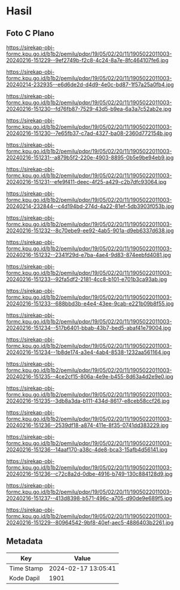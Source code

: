# Hasil

## Foto C Plano

https://sirekap-obj-formc.kpu.go.id/b1b2/pemilu/pdpr/19/05/02/20/11/1905022011003-20240216-151229--9ef2749b-f2c8-4c24-8a7e-8fc464107fe6.jpg

https://sirekap-obj-formc.kpu.go.id/b1b2/pemilu/pdpr/19/05/02/20/11/1905022011003-20240214-232935--e6d6de2d-d4d9-4e0c-bd87-1f57a25a0fb4.jpg

https://sirekap-obj-formc.kpu.go.id/b1b2/pemilu/pdpr/19/05/02/20/11/1905022011003-20240216-151230--fd76fb87-7529-43d5-b9ea-6a3a7c52ab2e.jpg

https://sirekap-obj-formc.kpu.go.id/b1b2/pemilu/pdpr/19/05/02/20/11/1905022011003-20240216-151230--7e65fb37-c7ad-4327-ba08-2360d772154b.jpg

https://sirekap-obj-formc.kpu.go.id/b1b2/pemilu/pdpr/19/05/02/20/11/1905022011003-20240216-151231--a879b5f2-220e-4903-8895-0b5e9be94eb9.jpg

https://sirekap-obj-formc.kpu.go.id/b1b2/pemilu/pdpr/19/05/02/20/11/1905022011003-20240216-151231--efe9f411-deec-4f25-a429-c2b7dfc93064.jpg

https://sirekap-obj-formc.kpu.go.id/b1b2/pemilu/pdpr/19/05/02/20/11/1905022011003-20240214-232844--c4d194bd-274d-4a22-81ef-5db3903f053b.jpg

https://sirekap-obj-formc.kpu.go.id/b1b2/pemilu/pdpr/19/05/02/20/11/1905022011003-20240216-151232--8c70ebe9-ee92-4ab5-901a-d9eb6337d638.jpg

https://sirekap-obj-formc.kpu.go.id/b1b2/pemilu/pdpr/19/05/02/20/11/1905022011003-20240216-151232--2341f29d-e7ba-4ae4-9d83-874eebfd4081.jpg

https://sirekap-obj-formc.kpu.go.id/b1b2/pemilu/pdpr/19/05/02/20/11/1905022011003-20240216-151233--92fa5df2-2181-4cc8-b101-e701b3ca93ab.jpg

https://sirekap-obj-formc.kpu.go.id/b1b2/pemilu/pdpr/19/05/02/20/11/1905022011003-20240216-151233--688bbd3b-e4e4-43ee-9cab-e221b09b8f55.jpg

https://sirekap-obj-formc.kpu.go.id/b1b2/pemilu/pdpr/19/05/02/20/11/1905022011003-20240216-151234--517b6401-bbab-43b7-bed5-abaf41e79004.jpg

https://sirekap-obj-formc.kpu.go.id/b1b2/pemilu/pdpr/19/05/02/20/11/1905022011003-20240216-151234--1b8de174-a3e4-4ab4-8538-1232aa561164.jpg

https://sirekap-obj-formc.kpu.go.id/b1b2/pemilu/pdpr/19/05/02/20/11/1905022011003-20240216-151235--4ce2cf15-806a-4e9e-b455-8d63a4d2e9e0.jpg

https://sirekap-obj-formc.kpu.go.id/b1b2/pemilu/pdpr/19/05/02/20/11/1905022011003-20240216-151235--3db8a3da-b111-434d-8617-e8ceb58ccf26.jpg

https://sirekap-obj-formc.kpu.go.id/b1b2/pemilu/pdpr/19/05/02/20/11/1905022011003-20240216-151236--2539df18-a874-411e-8f35-0741dd383229.jpg

https://sirekap-obj-formc.kpu.go.id/b1b2/pemilu/pdpr/19/05/02/20/11/1905022011003-20240216-151236--14aaf170-a38c-4de8-bca3-15afb4d56141.jpg

https://sirekap-obj-formc.kpu.go.id/b1b2/pemilu/pdpr/19/05/02/20/11/1905022011003-20240216-151236--c72c8a2d-0dbe-4916-b749-130c884128d9.jpg

https://sirekap-obj-formc.kpu.go.id/b1b2/pemilu/pdpr/19/05/02/20/11/1905022011003-20240216-151237--413d8398-b571-496c-a705-d90de9e689f5.jpg

https://sirekap-obj-formc.kpu.go.id/b1b2/pemilu/pdpr/19/05/02/20/11/1905022011003-20240216-151229--80964542-9bf8-40ef-aec5-4886403b2261.jpg


## Metadata

| Key        | Value               |
| ---------- | ------------------- |
| Time Stamp | 2024-02-17 13:05:41 |
| Kode Dapil | 1901                |



